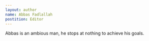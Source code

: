```yaml
---
layout: author
name: Abbas Fadlallah
postition: Editor
---
```

Abbas is an ambious man, he stops at nothing to achieve his goals.